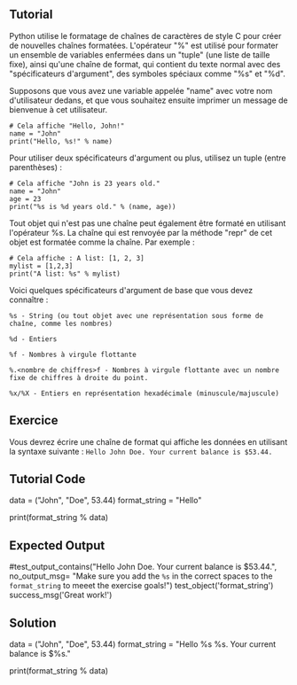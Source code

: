 Tutorial
--------

Python utilise le formatage de chaînes de caractères de style C pour créer de nouvelles chaînes formatées. L'opérateur "%" est utilisé pour formater un ensemble de variables enfermées dans un "tuple" (une liste de taille fixe), ainsi qu'une chaîne de format, qui contient du texte normal avec des "spécificateurs d'argument", des symboles spéciaux comme "%s" et "%d".

Supposons que vous avez une variable appelée "name" avec votre nom d'utilisateur dedans, et que vous souhaitez ensuite imprimer un message de bienvenue à cet utilisateur.

    # Cela affiche "Hello, John!"
    name = "John"
    print("Hello, %s!" % name)

Pour utiliser deux spécificateurs d'argument ou plus, utilisez un tuple (entre parenthèses) :

    # Cela affiche "John is 23 years old."
    name = "John"
    age = 23
    print("%s is %d years old." % (name, age))

Tout objet qui n'est pas une chaîne peut également être formaté en utilisant l'opérateur %s. La chaîne qui est renvoyée par la méthode "repr" de cet objet est formatée comme la chaîne. Par exemple :

    # Cela affiche : A list: [1, 2, 3]
    mylist = [1,2,3]
    print("A list: %s" % mylist)

Voici quelques spécificateurs d'argument de base que vous devez connaître :

`%s - String (ou tout objet avec une représentation sous forme de chaîne, comme les nombres)`

`%d - Entiers`

`%f - Nombres à virgule flottante`

`%.<nombre de chiffres>f - Nombres à virgule flottante avec un nombre fixe de chiffres à droite du point.`

`%x/%X - Entiers en représentation hexadécimale (minuscule/majuscule)`


Exercice
--------

Vous devrez écrire une chaîne de format qui affiche les données en utilisant la syntaxe suivante :
    `Hello John Doe. Your current balance is $53.44.`

Tutorial Code
-------------

data = ("John", "Doe", 53.44)
format_string = "Hello"

print(format_string % data)

Expected Output
---------------
#test_output_contains("Hello John Doe. Your current balance is $53.44.", no_output_msg= "Make sure you add the `%s` in the correct spaces to the `format_string` to meeet the exercise goals!")
test_object('format_string')
success_msg('Great work!')

Solution
--------

data = ("John", "Doe", 53.44)
format_string = "Hello %s %s. Your current balance is $%s."

print(format_string % data)